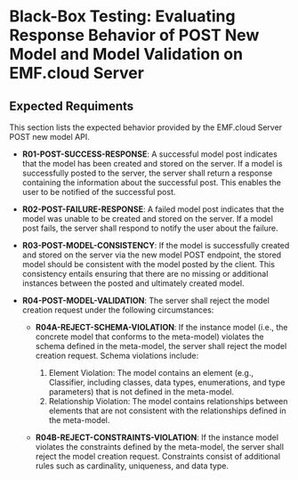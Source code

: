 # Black-Box Testing: Evaluating Response Behavior of POST New Model and Model Validation on EMF.cloud Server

## Expected Requiments

This section lists the expected behavior provided by the EMF.cloud Server POST new model API.

- **R01-POST-SUCCESS-RESPONSE**:
  A successful model post indicates that the model has been created and stored on the server. If a model is successfully posted to the server, the server shall return a response containing the information about the successful post. This enables the user to be notified of the successful post.

- **R02-POST-FAILURE-RESPONSE**:
  A failed model post indicates that the model was unable to be created and stored on the server. If a model post fails, the server shall respond to notify the user about the failure.

- **R03-POST-MODEL-CONSISTENCY**:
  If the model is successfully created and stored on the server via the new model POST endpoint, the stored model should be consistent with the model posted by the client. This consistency entails ensuring that there are no missing or additional instances between the posted and ultimately created model.

- **R04-POST-MODEL-VALIDATION**:
  The server shall reject the model creation request under the following circumstances:

  - **R04A-REJECT-SCHEMA-VIOLATION**:
    If the instance model (i.e., the concrete model that conforms to the meta-model) violates the schema defined in the meta-model, the server shall reject the model creation request. Schema violations include:

    <ol>
      <li> Element Violation: The model contains an element (e.g., Classifier, including classes, data types, enumerations, and type parameters) that is not defined in the meta-model.</li>
      <li> Relationship Violation: The model contains relationships between elements that are not consistent with the relationships defined in the meta-model.</li>
    </ol>

  - **R04B-REJECT-CONSTRAINTS-VIOLATION**:
    If the instance model violates the constraints defined by the meta-model, the server shall reject the model creation request. Constraints consist of additional rules such as cardinality, uniqueness, and data type.
